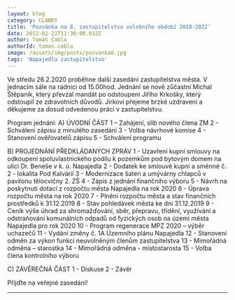 ```yaml
---
layout: blog
category: CLANKY
title: 'Pozvánka na 8. zastupitelstvo volebního období 2018-2022'
date: 2012-02-21T11:30:00.032Z
author: Tomáš Čabla
authorId: tomas.cabla
image: /assets/img/posts/pozvanka8.jpg
tags: 'Napajedla zastupitelstvo'
---
```


Ve středu 26.2.2020 proběhne další zasedání zastupitelstva města. V jednacím sále na radnici od 15.00hod. Jednání se nově zůčastní Michal Štěpaník, který převzal mandát po odstoupení Jiřího Krkošky, který odstoupil ze zdravotních důvodů. Jirkovi přejeme brzké uzdravení a děkujeme za dosud odvedenou práci v zastupitelstvu.


Program jednání:
A) ÚVODNÍ ČÁST
1 – Zahájení, slib nového člena ZM
2 - Schválení zápisu z minulého zasedání
3 - Volba návrhové komise
4 - Stanovení ověřovatelů zápisu
5 - Schválení programu

B) PROJEDNÁNÍ PŘEDKLÁDANÝCH ZPRÁV
1 - Uzavření kupní smlouvy na odkoupení spoluvlastnického podílu k pozemkům pod bytovým
domem na ulici Dr. Beneše v k. ú. Napajedla
2 - Dodatek ke smlouvě kupní a směnné č. 2 - lokalita Pod Kalvárií
3 - Modernizace šaten a umývárny chlapců v pavilonu tělocvičny 2. ZŠ
4 - Zápis z jednání finančního výboru
5 - Návrh na poskytnutí dotací z rozpočtu města Napajedla na rok 2020
6 - Úprava rozpočtu města na rok 2020
7 - Plnění rozpočtu města a stav finančních prostředků k 31.12.2019
8 - Stav pohledávek města ke dni 31.12.2019
9 - Ceník výše úhrad za shromažďování, sběr, přepravu, třídění, využívání a odstraňování
komunálních odpadů od fyzických osob na území města Napajedla pro rok 2020
10 - Program regenerace MPZ 2020 – výběr uchazečů
11 - Vydání změny č. 1A Územního plánu Napajedla
12 - Stanovení odměn za výkon funkcí neuvolněným členům zastupitelstva
13 - Mimořádná odměna – starostka
14 - Mimořádná odměna - místostarosta
15 - Volba člena kontrolního výboru

C) ZÁVĚREČNÁ ČÁST
1 - Diskuse
2 - Závěr


Přijďte na veřejné zasedání! 



---
